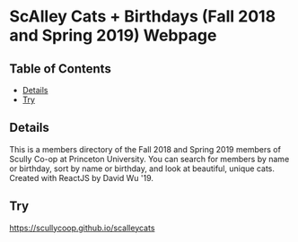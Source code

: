 # ScAlley Cats + Birthdays (Fall 2018 and Spring 2019) Webpage

## Table of Contents

* [Details](#details)
* [Try](#try)

## Details

This is a members directory of the Fall 2018 and Spring 2019 members of Scully Co-op at Princeton University. You can search for members by name or birthday, sort by name or birthday, and look at beautiful, unique cats. Created with ReactJS by David Wu '19.

## Try

<a href="https://scullycoop.github.io/scalleycats">https://scullycoop.github.io/scalleycats</a>
